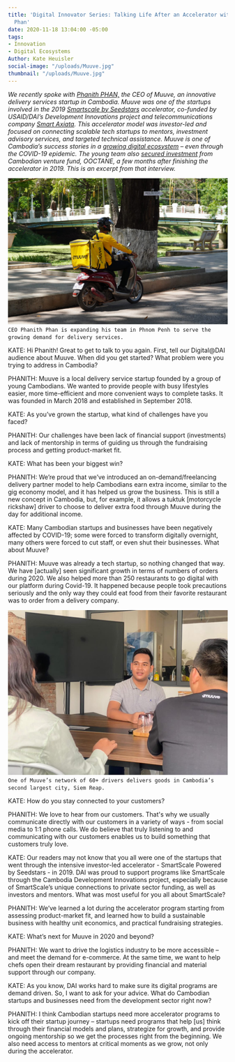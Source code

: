 ```yaml
---
title: 'Digital Innovator Series: Talking Life After an Accelerator with Muuve’s Phanith
  Phan'
date: 2020-11-18 13:04:00 -05:00
tags:
- Innovation
- Digital Ecosystems
Author: Kate Heuisler
social-image: "/uploads/Muuve.jpg"
thumbnail: "/uploads/Muuve.jpg"
---
```


*We recently spoke with [Phanith PHAN,](https://www.childrenshospitalvanderbilt.org/doctors/barkin-shari) the CEO of Muuve, an innovative delivery services startup in Cambodia. Muuve was one of the startups involved in the 2019 [Smartscale by Seedstars](https://www.smart.com.kh/smartscale-powered-by-seedstars-to-host-its-demo-day-in-phnom-penh/)* *accelerator, co-funded by USAID/DAI’s Development Innovations project and telecommunications company [Smart Axiata](https://www.smart.com.kh/?gclid=Cj0KCQjwreT8BRDTARIsAJLI0KLZGTfnbLbol8X5UuazEsB8sqzo_n9AF92h-QRptDHikMSmCCtMI2caAnohEALw_wcB).* *This accelerator model was investor-led and focused on connecting scalable tech startups to mentors, investment advisory services, and targeted technical assistance. Muuve is one of Cambodia’s success stories in a [growing digital ecosystem]((https://www.raintreecambodia.com/research)) – even through the COVID-19 epidemic.* *The young team also [secured investment](https://e27.co/cambodias-muuve-scores-funding-from-ooctane-to-take-its-food-delivery-service-to-new-cities-20200123/)* *from Cambodian venture fund, OOCTANE, a few months after finishing the accelerator in 2019. This is an excerpt from that interview.*

<!--more-->

![Muuve.jpg](/uploads/Muuve.jpg)`CEO Phanith Phan is expanding his team in Phnom Penh to serve the growing demand for delivery services.`

KATE: Hi Phanith! Great to get to talk to you again. First, tell our Digital@DAI audience about Muuve. When did you get started? What problem were you trying to address in Cambodia?

PHANITH: Muuve is a local delivery service startup founded by a group of young Cambodians. We wanted to provide people with busy lifestyles easier, more time-efficient and more convenient ways to complete tasks. It was founded in March 2018 and established in September 2018.

KATE: As you’ve grown the startup, what kind of challenges have you faced?

PHANITH: Our challenges have been lack of financial support (investments) and lack of mentorship in terms of guiding us through the fundraising process and getting product-market fit.

KATE: What has been your biggest win?

PHANITH: We’re proud that we’ve introduced an on-demand/freelancing delivery partner model to help Cambodians earn extra income, similar to the gig economy model, and it has helped us grow the business. This is still a new concept in Cambodia, but, for example, it allows a tuktuk \[motorcycle rickshaw\] driver to choose to deliver extra food through Muuve during the day for additional income.

KATE: Many Cambodian startups and businesses have been negatively affected by COVID-19; some were forced to transform digitally overnight, many others were forced to cut staff, or even shut their businesses. What about Muuve?

PHANITH: Muuve was already a tech startup, so nothing changed that way. We have \[actually\] seen significant growth in terms of numbers of orders during 2020. We also helped more than 250 restaurants to go digital with our platform during Covid-19. It happened because people took precautions seriously and the only way they could eat food from their favorite restaurant was to order from a delivery company.

![Muuve 1.jpg](/uploads/Muuve%201.jpg)`One of Muuve’s network of 60+ drivers delivers goods in Cambodia’s second largest city, Siem Reap.`

KATE: How do you stay connected to your customers?

PHANITH: We love to hear from our customers. That's why we usually communicate directly with our customers in a variety of ways - from social media to 1:1 phone calls. We do believe that truly listening to and communicating with our customers enables us to build something that customers truly love.

KATE: Our readers may not know that you all were one of the startups that went through the intensive investor-led accelerator - SmartScale Powered by Seedstars - in 2019. DAI was proud to support programs like SmartScale through the Cambodia Development Innovations project, especially because of SmartScale’s unique connections to private sector funding, as well as investors and mentors. What was most useful for you all about SmartScale? 

PHANITH: We’ve learned a lot during the accelerator program starting from assessing product-market fit, and learned how to build a sustainable business with healthy unit economics, and practical fundraising strategies.

KATE: What’s next for Muuve in 2020 and beyond?

PHANITH: We want to drive the logistics industry to be more accessible – and meet the demand for e-commerce. At the same time, we want to help chefs open their dream restaurant by providing financial and material support through our company.

KATE: As you know, DAI works hard to make sure its digital programs are demand driven. So, I want to ask for your advice. What do Cambodian startups and businesses need from the development sector right now?

PHANITH: I think Cambodian startups need more accelerator programs to kick off their startup journey – startups need programs that help \[us\] think through their financial models and plans, strategize for growth, and provide ongoing mentorship so we get the processes right from the beginning. We also need access to mentors at critical moments as we grow, not only during the accelerator.